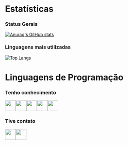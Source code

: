 # Estatísticas
### Status Gerais
[![Anurag's GitHub stats](https://github-readme-stats.vercel.app/api?username=pabloosegat)](https://github.com/pabloosegat/github-readme-stats)

### Linguagens mais utilizadas
[![Top Langs](https://github-readme-stats.vercel.app/api/top-langs/?username=pabloosegat)](https://github.com/pabloosegat/github-readme-stats)

# Linguagens de Programação
### Tenho conhecimento
<img src="https://cdn.jsdelivr.net/gh/devicons/devicon/icons/python/python-original-wordmark.svg" width=35 height=35 /><img src="https://cdn.jsdelivr.net/gh/devicons/devicon/icons/flask/flask-original-wordmark.svg" width=35; height=35 /><img src="https://cdn.jsdelivr.net/gh/devicons/devicon/icons/html5/html5-original-wordmark.svg" width=35 height=35 /><img src="https://cdn.jsdelivr.net/gh/devicons/devicon/icons/css3/css3-original-wordmark.svg" width=35 height=35 /><img src="https://cdn.jsdelivr.net/gh/devicons/devicon/icons/mysql/mysql-original-wordmark.svg" width=35 height=35 />

### Tive contato
<img src="https://cdn.jsdelivr.net/gh/devicons/devicon/icons/java/java-original-wordmark.svg" width=35 height=35 /><img src="https://cdn.jsdelivr.net/gh/devicons/devicon/icons/javascript/javascript-original.svg" width=35 height=35 />

